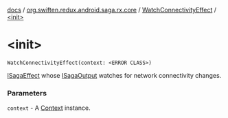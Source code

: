 [docs](../../index.md) / [org.swiften.redux.android.saga.rx.core](../index.md) / [WatchConnectivityEffect](index.md) / [&lt;init&gt;](./-init-.md)

# &lt;init&gt;

`WatchConnectivityEffect(context: <ERROR CLASS>)`

[ISagaEffect](../../org.swiften.redux.saga.common/-i-saga-effect.md) whose [ISagaOutput](../../org.swiften.redux.saga.common/-i-saga-output/index.md) watches for network connectivity changes.

### Parameters

`context` - A [Context](#) instance.